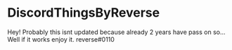 # DiscordThingsByReverse
Hey! Probably this isnt updated because already 2 years have pass on so... Well if it works enjoy it. reverse#0110
